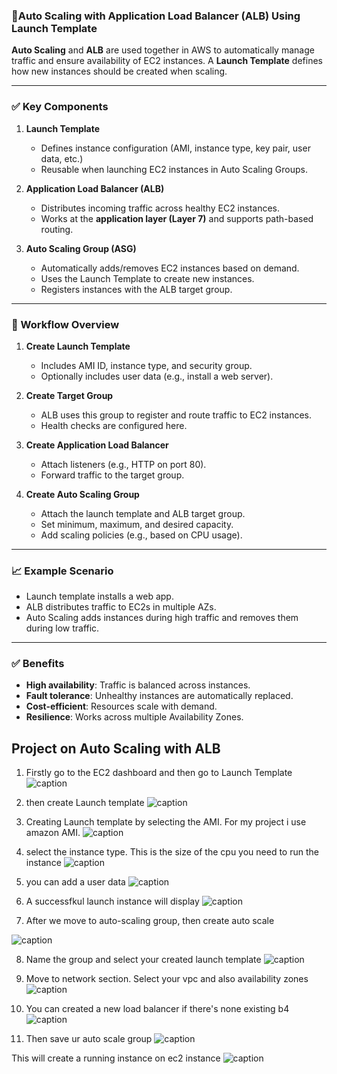### 🔹Auto Scaling with Application Load Balancer (ALB) Using Launch Template

**Auto Scaling** and **ALB** are used together in AWS to automatically manage traffic and ensure availability of EC2 instances. A **Launch Template** defines how new instances should be created when scaling.

---

### ✅ Key Components

1. **Launch Template**

   * Defines instance configuration (AMI, instance type, key pair, user data, etc.)
   * Reusable when launching EC2 instances in Auto Scaling Groups.

2. **Application Load Balancer (ALB)**

   * Distributes incoming traffic across healthy EC2 instances.
   * Works at the **application layer (Layer 7)** and supports path-based routing.

3. **Auto Scaling Group (ASG)**

   * Automatically adds/removes EC2 instances based on demand.
   * Uses the Launch Template to create new instances.
   * Registers instances with the ALB target group.

---

### 🔧 Workflow Overview

1. **Create Launch Template**

   * Includes AMI ID, instance type, and security group.
   * Optionally includes user data (e.g., install a web server).

2. **Create Target Group**

   * ALB uses this group to register and route traffic to EC2 instances.
   * Health checks are configured here.

3. **Create Application Load Balancer**

   * Attach listeners (e.g., HTTP on port 80).
   * Forward traffic to the target group.

4. **Create Auto Scaling Group**

   * Attach the launch template and ALB target group.
   * Set minimum, maximum, and desired capacity.
   * Add scaling policies (e.g., based on CPU usage).

---

### 📈 Example Scenario

* Launch template installs a web app.
* ALB distributes traffic to EC2s in multiple AZs.
* Auto Scaling adds instances during high traffic and removes them during low traffic.

---

### ✅ Benefits

* **High availability**: Traffic is balanced across instances.
* **Fault tolerance**: Unhealthy instances are automatically replaced.
* **Cost-efficient**: Resources scale with demand.
* **Resilience**: Works across multiple Availability Zones.


## Project on Auto Scaling with ALB
1. Firstly go to the EC2 dashboard and then go to Launch Template
![caption](/img/1.ec2-dashboard.jpg)

2. then create Launch template 
![caption](/img/2.create-launch-template.jpg)

3. Creating Launch template by selecting the AMI. For my project  i use amazon AMI.
![caption](/img/3.create-launch-interface.jpg)

4. select the instance type. This is the size of the cpu you need to run the instance
![caption](/img/4.launch-interface.jpg)

5. you can add a user data
![caption](/img/5.launch-user-data.jpg)

6. A successfkul launch instance will display
![caption](/img/6.view-launch-page.jpg)

7. After we move to auto-scaling group, then create auto scale

![caption](/img/7.auto-scaling-group.jpg)

8. Name the group and select your created launch template 
![caption](/img/8.select-launch-template.jpg)

9. Move to network section. Select your vpc and also availability zones
![caption](/img/9.network-setup.jpg)

10. You can created a new load balancer if there's none existing b4 
![caption](/img/12.create-load-balancer.jpg)

11. Then save ur auto scale group
![caption](/img/10.next-review.jpg)

This will create a running instance on ec2 instance
![caption](/img/13.success.jpg)


